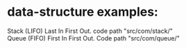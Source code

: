 # data-structure examples:<br/>

Stack (LIFO) Last In First Out. code path "src/com/stack/" <br/>
Queue (FIFO) First In First Out. Code path "src/com/queue/" <br/>

